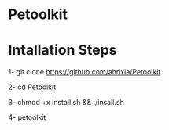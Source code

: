 # Petoolkit

# Intallation Steps
1- git clone https://github.com/ahrixia/Petoolkit

2- cd Petoolkit

3- chmod +x install.sh && ./insall.sh

4- petoolkit
